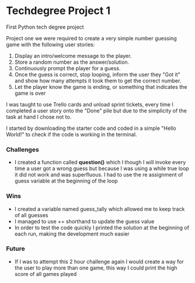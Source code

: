 # Techdegree Project 1

First Python tech degree project

Project one we were required to create a very simple number guessing game with the following user stories:
1. Display an intro/welcome message to the player.
2. Store a random number as the answer/solution.
3. Continuously prompt the player for a guess.
4. Once the guess is correct, stop looping, inform the user they "Got it" and show how many attempts it took them to get the correct number.
5. Let the player know the game is ending, or something that indicates the game is over

I was taught to use Trello cards and unload sprint tickets, every time I completed a user story onto the "Done" pile but due to the simplicity of the task at hand I chose not to.

I started by downloading the starter code and coded in a simple "Hello World!" to check if the code is working in the terminal.

### Challenges
- I created a function called **question()** which I though I will invoke every time a user got a wrong guess but because I was using a while true loop it did not work and was superfluous. I had to use the re assignment of guess variable at the beginning of the loop

### Wins
- I created a variable named guess_tally which allowed me to keep track of all guesses
- I managed to use += shorthand to update the guess value
- In order to test the code quickly I printed the solution at the beginning of each run, making the development much easier

### Future
- If I was to attempt this 2 hour challenge again I would create a way for the user to play more than one game, this way I could print the high score of all games played
